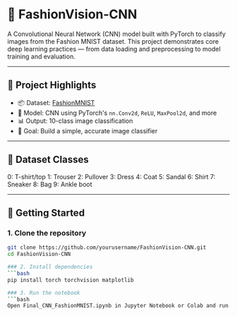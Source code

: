 # 👗 FashionVision-CNN

A Convolutional Neural Network (CNN) model built with PyTorch to classify images from the Fashion MNIST dataset. This project demonstrates core deep learning practices — from data loading and preprocessing to model training and evaluation.

---

## 🧠 Project Highlights

- 📦 Dataset: [FashionMNIST](https://github.com/zalandoresearch/fashion-mnist)
- 🧱 Model: CNN using PyTorch's `nn.Conv2d`, `ReLU`, `MaxPool2d`, and more
- 📊 Output: 10-class image classification
- 🚀 Goal: Build a simple, accurate image classifier

---

## 🧾 Dataset Classes
0: T-shirt/top
1: Trouser
2: Pullover
3: Dress
4: Coat
5: Sandal
6: Shirt
7: Sneaker
8: Bag
9: Ankle boot


---

## 🚀 Getting Started

### 1. Clone the repository

```bash
git clone https://github.com/yourusername/FashionVision-CNN.git
cd FashionVision-CNN

### 2. Install dependencies
```bash
pip install torch torchvision matplotlib

### 3. Run the notebook
```bash
Open Final_CNN_FashionMNIST.ipynb in Jupyter Notebook or Colab and run all cells.

